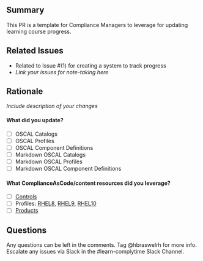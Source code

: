 ## Summary
This PR is a template for Compliance Managers to leverage for updating learning course progress. 

## Related Issues

- Related to Issue #(1) for creating a system to track progress
- _Link your issues for note-taking here_

## Rationale 
_Include description of your changes_

#### What did you update?

- [ ] OSCAL Catalogs
- [ ] OSCAL Profiles
- [ ] OSCAL Component Definitions
- [ ] Markdown OSCAL Catalogs
- [ ] Markdown OSCAL Profiles
- [ ] Markdown OSCAL Component Definitions

#### What ComplianceAsCode/content resources did you leverage?

- [ ] [Controls](https://github.com/ComplianceAsCode/content/tree/master/controls)
- [ ] Profiles: [RHEL8](https://github.com/ComplianceAsCode/content/tree/master/products/rhel8/profiles), [RHEL9](https://github.com/ComplianceAsCode/content/tree/master/products/rhel9/profiles),  [RHEL10](https://github.com/ComplianceAsCode/content/tree/master/products/rhel10/profiles)
- [ ] [Products](https://github.com/ComplianceAsCode/content/tree/master/products)

## Questions 

Any questions can be left in the comments. Tag @hbraswelrh for more info. Escalate any issues via Slack in the #learn-complytime Slack Channel.

